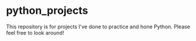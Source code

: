 # python_projects
This repository is for projects I've done to practice and hone Python.
Please feel free to look around!

